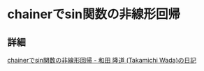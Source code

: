 # chainerでsin関数の非線形回帰
## 詳細
[chainerでsin関数の非線形回帰 \- 和田 隆道 \(Takamichi Wada\)の日記](https://person.hatenablog.jp/entry/2017/12/08/103755)
